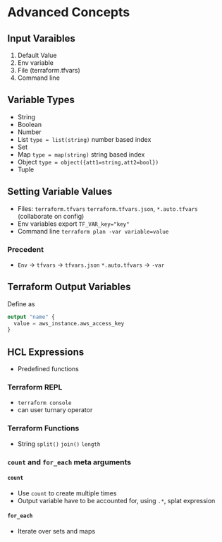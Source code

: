 # Advanced Concepts

## Input Varaibles
1. Default Value
2. Env variable
3. File (terraform.tfvars)
4. Command line

## Variable Types
* String
* Boolean
* Number
* List `type = list(string)` number based index
* Set 
* Map `type = map(string)` string based index 
* Object `type = object({att1=string,att2=bool})`
* Tuple

## Setting Variable Values
* Files: `terraform.tfvars` `terraform.tfvars.json`, `*.auto.tfvars` (collaborate on config)
* Env variables export `TF_VAR_key="key"`
* Command line `terraform plan -var variable=value`

### Precedent
* `Env` -> `tfvars` -> `tfvars.json` `*.auto.tfvars` -> `-var`

## Terraform Output Variables
Define as
```terraform
output "name" {
  value = aws_instance.aws_access_key
}
```

## HCL Expressions
* Predefined functions

### Terraform REPL
* `terraform console`
* can user turnary operator

### Terraform Functions
* String `split()` `join()` `length`

### `count` and `for_each` meta arguments

#### `count`
* Use `count` to create multiple times
* Output variable have to be accounted for, using `.*`, splat expression

#### `for_each`
* Iterate over sets and maps

